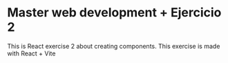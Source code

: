 # Master web development + Ejercicio 2
This is React exercise 2 about creating components. This exercise is made with React + Vite
